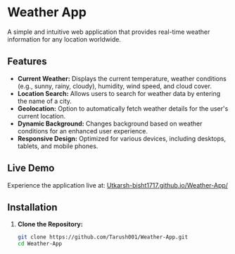 # Weather App

A simple and intuitive web application that provides real-time weather information for any location worldwide.

## Features

- **Current Weather:** Displays the current temperature, weather conditions (e.g., sunny, rainy, cloudy), humidity, wind speed, and cloud cover.
- **Location Search:** Allows users to search for weather data by entering the name of a city.
- **Geolocation:** Option to automatically fetch weather details for the user's current location.
- **Dynamic Background:** Changes background based on weather conditions for an enhanced user experience.
- **Responsive Design:** Optimized for various devices, including desktops, tablets, and mobile phones.

## Live Demo

Experience the application live at: [Utkarsh-bisht1717.github.io/Weather-App/](https://Utkarsh-bisht1717.github.io/Weather-App/)

## Installation

1. **Clone the Repository:**

   ```bash
   git clone https://github.com/Tarush001/Weather-App.git
   cd Weather-App
